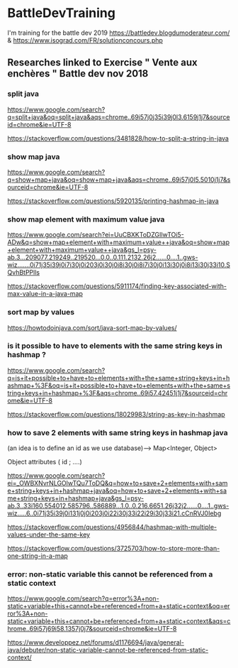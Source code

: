 # BattleDevTraining
I'm training for the battle dev 2019 https://battledev.blogdumoderateur.com/  &amp; https://www.isograd.com/FR/solutionconcours.php

## Researches linked to Exercise " Vente aux enchères " Battle dev nov 2018

### split java

https://www.google.com/search?q=split+java&oq=split+java&aqs=chrome..69i57j0j35i39j0l3.6159j1j7&sourceid=chrome&ie=UTF-8

https://stackoverflow.com/questions/3481828/how-to-split-a-string-in-java

### show map java

https://www.google.com/search?q=show+map+java&oq=show+map+java&aqs=chrome..69i57j0l5.5010j1j7&sourceid=chrome&ie=UTF-8

https://stackoverflow.com/questions/5920135/printing-hashmap-in-java

### show map element with maximum value  java

https://www.google.com/search?ei=UuCBXKToDZGIlwTOi5-ADw&q=show+map+element+with+maximum+value++java&oq=show+map+element+with+maximum+value++java&gs_l=psy-ab.3...209077.219249..219520...0.0..0.111.2132.26j2......0....1..gws-wiz.......0i71j35i39j0i7i30j0i203j0i30j0i8i30j0i8i7i30j0i13i30j0i8i13i30j33i10.SQvhBtPPlls

https://stackoverflow.com/questions/5911174/finding-key-associated-with-max-value-in-a-java-map

### sort map by values

https://howtodoinjava.com/sort/java-sort-map-by-values/

### is it possible to have to elements with the same string keys in hashmap ?

https://www.google.com/search?q=is+it+possible+to+have+to+elements+with+the+same+string+keys+in+hashmap+%3F&oq=is+it+possible+to+have+to+elements+with+the+same+string+keys+in+hashmap+%3F&aqs=chrome..69i57.42451j1j7&sourceid=chrome&ie=UTF-8

https://stackoverflow.com/questions/18029983/string-as-key-in-hashmap

### how to save 2 elements with same string keys in hashmap java

(an idea is to define an id as we use database)--> Map<Integer, Object>

Object attributes ( id ; ....)

https://www.google.com/search?ei=_OWBXNvrNLGOlwTQu7ToDQ&q=how+to+save+2+elements+with+same+string+keys+in+hashmap+java&oq=how+to+save+2+elements+with+same+string+keys+in+hashmap+java&gs_l=psy-ab.3..33i160.554012.585796..586889...1.0..0.216.6651.26j32j2......0....1..gws-wiz.....6..0i71j35i39j0i131j0j0i203j0i22i30j33i22i29i30j33i21.cCnRVJ0Iebg

https://stackoverflow.com/questions/4956844/hashmap-with-multiple-values-under-the-same-key

https://stackoverflow.com/questions/3725703/how-to-store-more-than-one-string-in-a-map

### error: non-static variable this cannot be referenced from a static context

https://www.google.com/search?q=error%3A+non-static+variable+this+cannot+be+referenced+from+a+static+context&oq=error%3A+non-static+variable+this+cannot+be+referenced+from+a+static+context&aqs=chrome..69i57j69i58.1357j0j7&sourceid=chrome&ie=UTF-8

https://www.developpez.net/forums/d1176694/java/general-java/debuter/non-static-variable-cannot-be-referenced-from-static-context/


